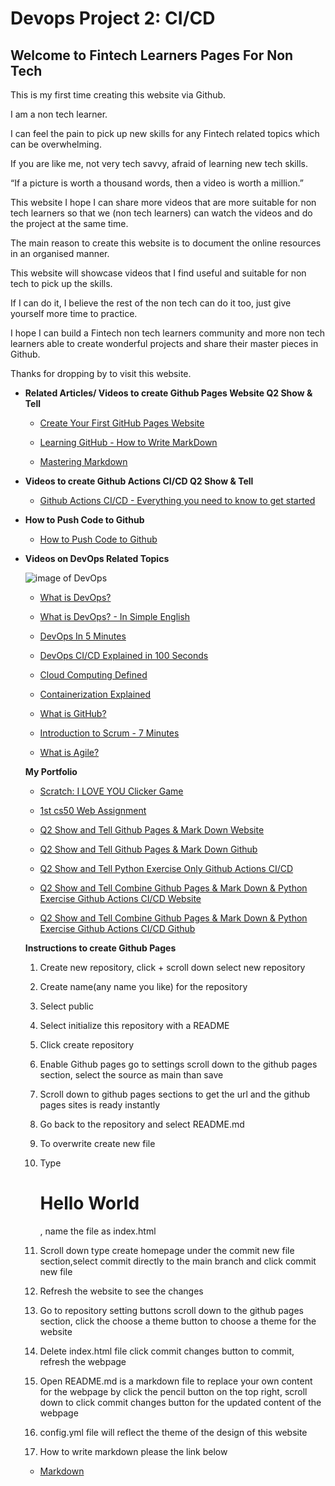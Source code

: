 # Devops Project 2: CI/CD


## Welcome to Fintech Learners Pages For Non Tech

This is my first time creating this website via Github. 

I am a non tech learner. 

I can feel the pain to pick up new skills for any Fintech related topics which can be overwhelming. 

If you are like me, not very tech savvy, afraid of learning new tech skills.

“If a picture is worth a thousand words, then a video is worth a million.”

This website I hope I can share more videos that are more suitable for non tech learners so that we (non tech learners) can watch the videos and do the project at the same time.

The main reason to create this website is to document the online resources in an organised manner.

This website will showcase videos that I find useful and suitable for non tech to pick up the skills.

If I can do it, I believe the rest of the non tech can do it too, just give yourself more time to practice.

I hope I can build a Fintech non tech learners community and more non tech learners able to create wonderful projects and share their master pieces in Github.

Thanks for dropping by to visit this website.


  - **Related Articles/ Videos to create Github Pages Website Q2 Show & Tell**


    - [Create Your First GitHub Pages Website](https://www.youtube.com/watch?v=BA_c3bGQXlQ)
  
  
    - [Learning GitHub - How to Write MarkDown](https://www.youtube.com/watch?v=eJojC3lSkwg)
    
    
    - [Mastering Markdown](https://guides.github.com/features/mastering-markdown/)
      
   
 - **Videos to create Github Actions CI/CD Q2 Show & Tell**
    
    
   - [Github Actions CI/CD - Everything you need to know to get started](https://www.youtube.com/watch?v=mFFXuXjVgkU)
   
   
 - **How to Push Code to Github**
 
    - [How to Push Code to Github](https://www.youtube.com/watch?v=wrb7Gge9yoE)
    
    
    
      
        
    
- **Videos on DevOps Related Topics**


     ![image of DevOps](https://www.pentalog.com/wp-content/uploads/2020/03/DevOps-engineer-job-roles-and-responsibilities.png)
     
    

    - [What is DevOps?](https://www.youtube.com/watch?v=aFWi8ToAjpU)
   
    - [What is DevOps? - In Simple English](https://www.youtube.com/watch?v=_I94-tJlovg)
    
    - [DevOps In 5 Minutes](https://www.youtube.com/watch?v=Xrgk023l4lI)
    
    - [DevOps CI/CD Explained in 100 Seconds](https://www.youtube.com/watch?v=scEDHsr3APg)
    
    - [Cloud Computing Defined](https://www.youtube.com/watch?v=ZnGzxV_dQeg)
    
    - [Containerization Explained](https://www.youtube.com/watch?v=0qotVMX-J5s)
    
    - [What is GitHub?](https://www.youtube.com/watch?v=w3jLJU7DT5E)
    
    - [Introduction to Scrum - 7 Minutes](https://www.youtube.com/watch?v=9TycLR0TqFA)
    
    - [What is Agile?](https://www.youtube.com/watch?v=fDLuObNgPBM)
    
       
    **My Portfolio**
    - [Scratch: I LOVE YOU Clicker Game](https://scratch.mit.edu/projects/518970274)

    - [1st cs50 Web Assignment](https://cs50xcoursewebsite--sttseah.repl.co/)
    
    - [Q2 Show and Tell Github Pages & Mark Down Website](https://stt-seah.github.io/Fintech-Learners/)
    
    - [Q2 Show and Tell Github Pages & Mark Down Github](https://github.com/STT-Seah/Fintech-Learners)
    
    - [Q2 Show and Tell Python Exercise Only Github Actions CI/CD](https://github.com/STT-Seah/mygitactions)
    
    - [Q2 Show and Tell Combine Github Pages & Mark Down & Python Exercise Github Actions CI/CD Website](https://stt-seah.github.io/Devops/)
    
    - [Q2 Show and Tell Combine Github Pages & Mark Down & Python Exercise Github Actions CI/CD Github](https://github.com/STT-Seah/Devops)
    
    
    
    **Instructions to create Github Pages**
    
    
    1. Create new repository, click + scroll down select new repository
    
    2. Create name(any name you like) for the repository
    
    3. Select public
    
    4. Select initialize this repository with a README
    
    5. Click create repository
    
    6. Enable Github pages go to settings scroll down to the github pages section, select the source as main than save
    
    7. Scroll down to github pages sections to get the url and the github pages sites is ready instantly
    
    8. Go back to the repository and select README.md
    
    9. To overwrite create new file
    
    10. Type <h1>Hello World</h1>, name the file as index.html
    
    11. Scroll down type create homepage under the commit new file section,select commit directly to the main branch and click commit new file 
   
    12. Refresh the website to see the changes
    
    13. Go to repository setting buttons scroll down to the github pages section, click the choose a theme button to choose a theme for the website
    
    14. Delete index.html file click commit changes button to commit, refresh the webpage 
    
    15. Open README.md is a markdown file to replace your own content for the webpage by click the pencil button on the top right, scroll down to click commit changes button for the updated content of the webpage
   
    16. config.yml file will reflect the theme of the design of this website
    
    17. How to write markdown please the link below
    
     * [Markdown](https://guides.github.com/features/mastering-markdown/)
       
